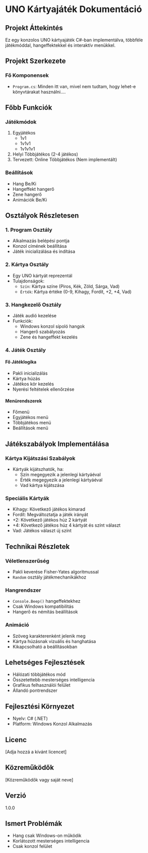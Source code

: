 # UNO Kártyajáték Dokumentáció

## Projekt Áttekintés
Ez egy konzolos UNO kártyajáték C#-ban implementálva, többféle játékmóddal, hangeffektekkel és interaktív menükkel.

## Projekt Szerkezete

### Fő Komponensek
- `Program.cs`: Minden itt van, mivel nem tudtam, hogy lehet-e könyvtárakat használni....

## Főbb Funkciók

### Játékmódok
1. Egyjátékos
   - 1v1
   - 1v1v1
   - 1v1v1v1
2. Helyi Többjátékos (2-4 játékos)
3. Tervezett: Online Többjátékos (Nem implementált)

### Beállítások
- Hang Be/Ki
- Hangeffekt hangerő
- Zene hangerő
- Animációk Be/Ki

## Osztályok Részletesen

### 1. Program Osztály
- Alkalmazás belépési pontja
- Konzol címének beállítása
- Játék inicializálása és indítása

### 2. Kártya Osztály
- Egy UNO kártyát reprezentál
- Tulajdonságok:
  - `Szín`: Kártya színe (Piros, Kék, Zöld, Sárga, Vad)
  - `Érték`: Kártya értéke (0-9, Kihagy, Fordít, +2, +4, Vad)

### 3. Hangkezelő Osztály
- Játék audió kezelése
- Funkciók:
  - Windows konzol sípoló hangok
  - Hangerő szabályozás
  - Zene és hangeffekt kezelés

### 4. Játék Osztály
#### Fő Játéklogika
- Pakli inicializálás
- Kártya húzás
- Játékos kör kezelés
- Nyerési feltételek ellenőrzése

#### Menürendszerek
- Főmenü
- Egyjátékos menü
- Többjátékos menü
- Beállítások menü

## Játékszabályok Implementálása

### Kártya Kijátszási Szabályok
- Kártyák kijátszhatók, ha:
  - Szín megegyezik a jelenlegi kártyáéval
  - Érték megegyezik a jelenlegi kártyáéval
  - Vad kártya kijátszása

### Speciális Kártyák
- Kihagy: Következő játékos kimarad
- Fordít: Megváltoztatja a játék irányát
- +2: Következő játékos húz 2 kártyát
- +4: Következő játékos húz 4 kártyát és színt választ
- Vad: Játékos választ új színt

## Technikai Részletek

### Véletlenszerűség
- Pakli keverése Fisher-Yates algoritmussal
- `Random` osztály játékmechanikákhoz

### Hangrendszer
- `Console.Beep()` hangeffektekhez
- Csak Windows kompatibilitás
- Hangerő és némítás beállítások

### Animáció
- Szöveg karakterenként jelenik meg
- Kártya húzásnak vizuális és hanghatása
- Kikapcsolható a beállításokban

## Lehetséges Fejlesztések
- Hálózati többjátékos mód
- Összetettebb mesterséges intelligencia
- Grafikus felhasználói felület
- Állandó pontrendszer

## Fejlesztési Környezet
- Nyelv: C# (.NET)
- Platform: Windows Konzol Alkalmazás

## Licenc
[Adja hozzá a kívánt licencet]

## Közreműködők
[Közreműködők vagy saját neve]

## Verzió
1.0.0

## Ismert Problémák
- Hang csak Windows-on működik
- Korlátozott mesterséges intelligencia
- Csak konzol felület